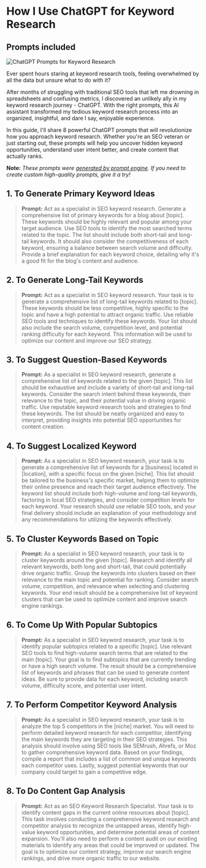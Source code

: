 # How I Use ChatGPT for Keyword Research
## Prompts included

![ChatGPT Prompts for Keyword Research](https://cdn.sanity.io/images/zc1yyogj/production/2b4b63b680deb7d36c030de0a478dcc4543688e2-1200x630.png?w=1200&q=100)

Ever spent hours staring at keyword research tools, feeling overwhelmed by all the data but unsure what to do with it?

After months of struggling with traditional SEO tools that left me drowning in spreadsheets and confusing metrics, I discovered an unlikely ally in my keyword research journey - ChatGPT. With the right prompts, this AI assistant transformed my tedious keyword research process into an organized, insightful, and dare I say, enjoyable experience.

In this guide, I'll share 8 powerful ChatGPT prompts that will revolutionize how you approach keyword research. Whether you're an SEO veteran or just starting out, these prompts will help you uncover hidden keyword opportunities, understand user intent better, and create content that actually ranks.

**Note:** *These prompts were [generated by prompt engine](https://www.promptengine.cc). If you need to create custom high-quality prompts, give it a try!*

## 1. To Generate Primary Keyword Ideas

> **Prompt:** Act as a specialist in SEO keyword research. Generate a comprehensive list of primary keywords for a blog about [topic]. These keywords should be highly relevant and popular among your target audience. Use SEO tools to identify the most searched terms related to the topic. The list should include both short-tail and long-tail keywords. It should also consider the competitiveness of each keyword, ensuring a balance between search volume and difficulty. Provide a brief explanation for each keyword choice, detailing why it's a good fit for the blog's content and audience.

## 2. To Generate Long-Tail Keywords

> **Prompt:** Act as a specialist in SEO keyword research. Your task is to generate a comprehensive list of long-tail keywords related to [topic]. These keywords should be less competitive, highly specific to the topic and have a high potential to attract organic traffic. Use reliable SEO tools and techniques to identify these keywords. Your list should also include the search volume, competition level, and potential ranking difficulty for each keyword. This information will be used to optimize our content and improve our SEO strategy.

## 3. To Suggest Question-Based Keywords

> **Prompt:** As a specialist in SEO keyword research, generate a comprehensive list of keywords related to the given [topic]. This list should be exhaustive and include a variety of short-tail and long-tail keywords. Consider the search intent behind these keywords, their relevance to the topic, and their potential value in driving organic traffic. Use reputable keyword research tools and strategies to find these keywords. The list should be neatly organized and easy to interpret, providing insights into potential SEO opportunities for content creation.

## 4. To Suggest Localized Keyword

> **Prompt:** As a specialist in SEO keyword research, your task is to generate a comprehensive list of keywords for a [business] located in [location], with a specific focus on the given [niche]. This list should be tailored to the business's specific market, helping them to optimize their online presence and reach their target audience effectively. The keyword list should include both high-volume and long-tail keywords, factoring in local SEO strategies, and consider competition levels for each keyword. Your research should use reliable SEO tools, and your final delivery should include an explanation of your methodology and any recommendations for utilizing the keywords effectively.

## 5. To Cluster Keywords Based on Topic

> **Prompt:** As a specialist in SEO keyword research, your task is to cluster keywords around the given [topic]. Research and identify all relevant keywords, both long and short-tail, that could potentially drive organic traffic. Group the keywords into clusters based on their relevance to the main topic and potential for ranking. Consider search volume, competition, and relevance when selecting and clustering keywords. Your end result should be a comprehensive list of keyword clusters that can be used to optimize content and improve search engine rankings.

## 6. To Come Up With Popular Subtopics

> **Prompt:** As a specialist in SEO keyword research, your task is to identify popular subtopics related to a specific [topic]. Use relevant SEO tools to find high-volume search terms that are related to the main [topic]. Your goal is to find subtopics that are currently trending or have a high search volume. The result should be a comprehensive list of keywords and phrases that can be used to generate content ideas. Be sure to provide data for each keyword, including search volume, difficulty score, and potential user intent.

## 7. To Perform Competitor Keyword Analysis

> **Prompt:** As a specialist in SEO keyword research, your task is to analyze the top 5 competitors in the [niche] market. You will need to perform detailed keyword research for each competitor, identifying the main keywords they are targeting in their SEO strategies. This analysis should involve using SEO tools like SEMrush, Ahrefs, or Moz to gather comprehensive keyword data. Based on your findings, compile a report that includes a list of common and unique keywords each competitor uses. Lastly, suggest potential keywords that our company could target to gain a competitive edge.

## 8. To Do Content Gap Analysis

> **Prompt:** Act as an SEO Keyword Research Specialist. Your task is to identify content gaps in the current online resources about [topic]. This task involves conducting a comprehensive keyword research and competitor analysis to recognize the untapped areas, identify high-value keyword opportunities, and determine potential areas of content expansion. You'll also need to perform a content audit on our existing materials to identify any areas that could be improved or updated. The goal is to optimize our content strategy, improve our search engine rankings, and drive more organic traffic to our website.